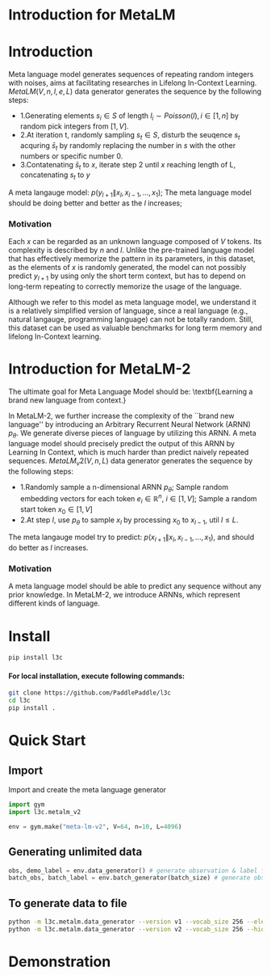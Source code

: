 # Introduction for MetaLM

# Introduction

Meta language model generates sequences of repeating random integers with noises, aims at facilitating researches in Lifelong In-Context Learning.
$MetaLM(V, n, l, e, L)$ data generator generates the sequence by the following steps:

- 1.Generating elements $s_i \in S$ of length $l_i \sim Poisson(l), i\in[1,n]$ by random pick integers from $[1, V]$.
- 2.At iteration t, randomly sampling $s_t \in S$, disturb the seuqence $s_t$ acquring $\bar{s}_t$ by randomly replacing the number in $s$ with the other numbers or specific number 0. 
- 3.Contatenating $\bar{s}_t$ to $x$, iterate step 2 until $x$ reaching length of L, concatenating $s_t$ to $y$

A meta langauge model:  $p(y_{l+1} \| x_{l}, x_{l-1}, ..., x_{1})$;
The meta language model should be doing better and better as the $l$ increases;

### Motivation

Each $x$ can be regarded as an unknown language composed of $V$ tokens. Its complexity is described by $n$ and $l$. Unlike the pre-trained language model that has effectively memorize the pattern in its parameters, in this dataset, as the elements of $x$ is randomly generated, the model can not possibly predict $y_{l+1}$ by using only the short term context, but has to depend on long-term repeating to correctly memorize the usage of the language. <br>

Although we refer to this model as meta language model, we understand it is a relatively simplified version of language, since a real language (e.g., natural langauge, programming language) can not be totally random. Still, this dataset can be used as valuable benchmarks for long term memory and lifelong In-Context learning. <br>

# Introduction for MetaLM-2

The ultimate goal for Meta Language Model should be: \textbf{Learning a brand new language from context.}

In MetaLM-2, we further increase the complexity of the ``brand new language'' by introducing an Arbitrary Recurrent Neural Network (ARNN) $p_{\theta}$. We generate diverse pieces of language by utilizing this ARNN. A meta language model should precisely predict the output of this ARNN by Learning In Context, which is much harder than predict naively repeated sequences.
$MetaLM_v2(V, n, L)$ data generator generates the sequence by the following steps:

- 1.Randomly sample a n-dimensional ARNN $p_{\theta}$; Sample random embedding vectors for each token $e_i \in \mathbb{R}^{n}$, $i\in[1,V]$; Sample a random start token $x_0 \in [1,V]$
- 2.At step $l$, use $p_{\theta}$ to sample $x_l$ by processing $x_0$ to $x_{l-1}$, util $l \leq L$.

The meta langauge model try to predict:  $p(x_{l+1} \| x_{l}, x_{l-1}, ..., x_{1})$, and should do better as $l$ increases. 

### Motivation

A meta language model should be able to predict any sequence without any prior knowledge. In MetaLM-2, we introduce ARNNs, which represent different kinds of language.

# Install

```bash
pip install l3c
```

#### For local installation, execute following commands:

```bash
git clone https://github.com/PaddlePaddle/l3c
cd l3c
pip install .
```

# Quick Start

## Import

Import and create the meta language generator
```python
import gym
import l3c.metalm_v2

env = gym.make("meta-lm-v2", V=64, n=10, L=4096)
```

## Generating unlimited data

```python
obs, demo_label = env.data_generator() # generate observation & label for one sample
batch_obs, batch_label = env.batch_generator(batch_size) # generate observations & labels for batch of sample (shape of [batch_size, L])
```

## To generate data to file
```bash
python -m l3c.metalm.data_generator --version v1 --vocab_size 256 --elements_length 64 --elements_number 10 --error_rate 0.10 --sequence_length 4096 --samples 2 --output demo.v1.txt
python -m l3c.metalm.data_generator --version v2 --vocab_size 256 --hidden_size 16 --embedding_size 16 --sequence_length 4096 --samples 2 --output demo.v2.txt
```

# Demonstration

